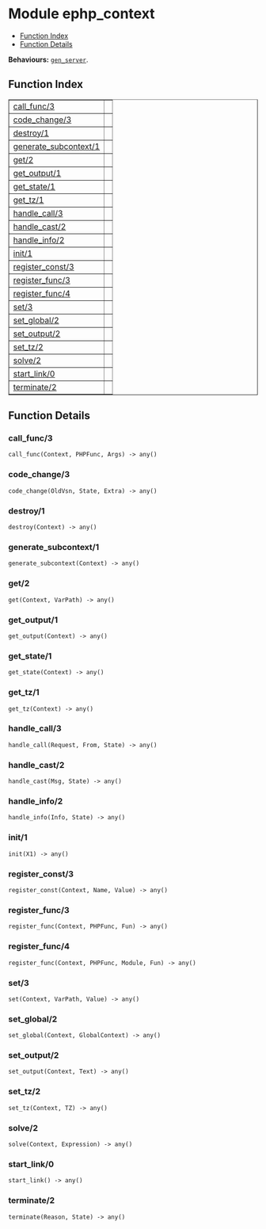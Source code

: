 

# Module ephp_context #
* [Function Index](#index)
* [Function Details](#functions)

__Behaviours:__ [`gen_server`](gen_server.md).
<a name="index"></a>

## Function Index ##


<table width="100%" border="1" cellspacing="0" cellpadding="2" summary="function index"><tr><td valign="top"><a href="#call_func-3">call_func/3</a></td><td></td></tr><tr><td valign="top"><a href="#code_change-3">code_change/3</a></td><td></td></tr><tr><td valign="top"><a href="#destroy-1">destroy/1</a></td><td></td></tr><tr><td valign="top"><a href="#generate_subcontext-1">generate_subcontext/1</a></td><td></td></tr><tr><td valign="top"><a href="#get-2">get/2</a></td><td></td></tr><tr><td valign="top"><a href="#get_output-1">get_output/1</a></td><td></td></tr><tr><td valign="top"><a href="#get_state-1">get_state/1</a></td><td></td></tr><tr><td valign="top"><a href="#get_tz-1">get_tz/1</a></td><td></td></tr><tr><td valign="top"><a href="#handle_call-3">handle_call/3</a></td><td></td></tr><tr><td valign="top"><a href="#handle_cast-2">handle_cast/2</a></td><td></td></tr><tr><td valign="top"><a href="#handle_info-2">handle_info/2</a></td><td></td></tr><tr><td valign="top"><a href="#init-1">init/1</a></td><td></td></tr><tr><td valign="top"><a href="#register_const-3">register_const/3</a></td><td></td></tr><tr><td valign="top"><a href="#register_func-3">register_func/3</a></td><td></td></tr><tr><td valign="top"><a href="#register_func-4">register_func/4</a></td><td></td></tr><tr><td valign="top"><a href="#set-3">set/3</a></td><td></td></tr><tr><td valign="top"><a href="#set_global-2">set_global/2</a></td><td></td></tr><tr><td valign="top"><a href="#set_output-2">set_output/2</a></td><td></td></tr><tr><td valign="top"><a href="#set_tz-2">set_tz/2</a></td><td></td></tr><tr><td valign="top"><a href="#solve-2">solve/2</a></td><td></td></tr><tr><td valign="top"><a href="#start_link-0">start_link/0</a></td><td></td></tr><tr><td valign="top"><a href="#terminate-2">terminate/2</a></td><td></td></tr></table>


<a name="functions"></a>

## Function Details ##

<a name="call_func-3"></a>

### call_func/3 ###

`call_func(Context, PHPFunc, Args) -> any()`


<a name="code_change-3"></a>

### code_change/3 ###

`code_change(OldVsn, State, Extra) -> any()`


<a name="destroy-1"></a>

### destroy/1 ###

`destroy(Context) -> any()`


<a name="generate_subcontext-1"></a>

### generate_subcontext/1 ###

`generate_subcontext(Context) -> any()`


<a name="get-2"></a>

### get/2 ###

`get(Context, VarPath) -> any()`


<a name="get_output-1"></a>

### get_output/1 ###

`get_output(Context) -> any()`


<a name="get_state-1"></a>

### get_state/1 ###

`get_state(Context) -> any()`


<a name="get_tz-1"></a>

### get_tz/1 ###

`get_tz(Context) -> any()`


<a name="handle_call-3"></a>

### handle_call/3 ###

`handle_call(Request, From, State) -> any()`


<a name="handle_cast-2"></a>

### handle_cast/2 ###

`handle_cast(Msg, State) -> any()`


<a name="handle_info-2"></a>

### handle_info/2 ###

`handle_info(Info, State) -> any()`


<a name="init-1"></a>

### init/1 ###

`init(X1) -> any()`


<a name="register_const-3"></a>

### register_const/3 ###

`register_const(Context, Name, Value) -> any()`


<a name="register_func-3"></a>

### register_func/3 ###

`register_func(Context, PHPFunc, Fun) -> any()`


<a name="register_func-4"></a>

### register_func/4 ###

`register_func(Context, PHPFunc, Module, Fun) -> any()`


<a name="set-3"></a>

### set/3 ###

`set(Context, VarPath, Value) -> any()`


<a name="set_global-2"></a>

### set_global/2 ###

`set_global(Context, GlobalContext) -> any()`


<a name="set_output-2"></a>

### set_output/2 ###

`set_output(Context, Text) -> any()`


<a name="set_tz-2"></a>

### set_tz/2 ###

`set_tz(Context, TZ) -> any()`


<a name="solve-2"></a>

### solve/2 ###

`solve(Context, Expression) -> any()`


<a name="start_link-0"></a>

### start_link/0 ###

`start_link() -> any()`


<a name="terminate-2"></a>

### terminate/2 ###

`terminate(Reason, State) -> any()`


